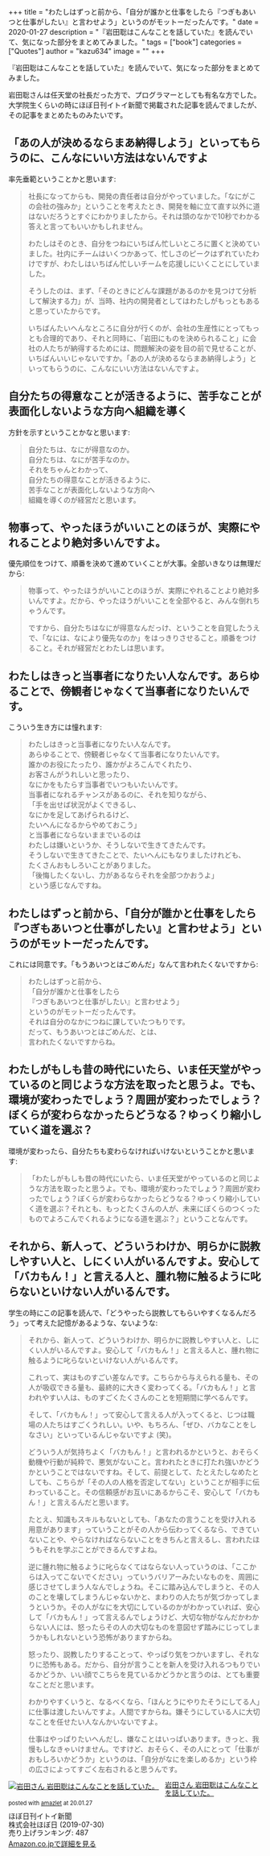+++
title = "わたしはずっと前から、「自分が誰かと仕事をしたら『つぎもあいつと仕事がしたい』と言わせよう」というのがモットーだったんです。"
date = 2020-01-27
description = "『岩田聡はこんなことを話していた』を読んでいて、気になった部分をまとめてみました。"
tags = ["book"]
categories = ["Quotes"]
author = "kazu634"
image = ""
+++

『岩田聡はこんなことを話していた』を読んでいて、気になった部分をまとめてみました。

岩田聡さんは任天堂の社長だった方で、プログラマーとしても有名な方でした。大学院生くらいの時にほぼ日刊イトイ新聞で掲載された記事を読んでましたが、その記事をまとめたものみたいです。

## 「あの人が決めるならまあ納得しよう」といってもらうのに、こんなにいい方法はないんですよ
率先垂範ということかと思います:

> 社長になってからも、開発の責任者は自分がやっていました。「なにがこの会社の強みか」ということを考えたとき、開発を軸に立て直す以外に道はないだろうとすぐにわかりましたから。それは頭のなかで10秒でわかる答えと言ってもいいかもしれません。
> 
> わたしはそのとき、自分をつねにいちばん忙しいところに置くと決めていました。社内にチームはいくつかあって、忙しさのピークはずれていたわけですが、わたしはいちばん忙しいチームを応援しにいくことにしていました。
> 
> そうしたのは、まず、「そのときにどんな課題があるのかを見つけて分析して解決する力」が、当時、社内の開発者としてはわたしがもっともあると思っていたからです。
> 
> いちばんたいへんなところに自分が行くのが、会社の生産性にとってもっとも合理的であり、それと同時に、「岩田にものを決められること」に会社の人たちが納得するためには、問題解決の姿を目の前で見せることが、いちばんいいじゃないですか。「あの人が決めるならまあ納得しよう」といってもらうのに、こんなにいい方法はないんですよ。

## 自分たちの得意なことが活きるように、苦手なことが表面化しないような方向へ組織を導く
方針を示すということかなと思います:

> 自分たちは、なにが得意なのか。  
> 自分たちは、なにが苦手なのか。  
> それをちゃんとわかって、  
> 自分たちの得意なことが活きるように、  
> 苦手なことが表面化しないような方向へ  
> 組織を導くのが経営だと思います。  

## 物事って、やったほうがいいことのほうが、実際にやれることより絶対多いんですよ。
優先順位をつけて、順番を決めて進めていくことが大事。全部いきなりは無理だから:

> 物事って、やったほうがいいことのほうが、実際にやれることより絶対多いんですよ。だから、やったほうがいいことを全部やると、みんな倒れちゃうんです。
> 
> ですから、自分たちはなにが得意なんだっけ、ということを自覚したうえで、「なには、なにより優先なのか」をはっきりさせること。順番をつけること。それが経営だとわたしは思います。

## わたしはきっと当事者になりたい人なんです。あらゆることで、傍観者じゃなくて当事者になりたいんです。 
こういう生き方には憧れます:

> わたしはきっと当事者になりたい人なんです。  
> あらゆることで、傍観者じゃなくて当事者になりたいんです。  
> 誰かのお役にたったり、誰かがよろこんでくれたり、  
> お客さんがうれしいと思ったり、  
> なにかをもたらす当事者でいつもいたいんです。  
> 当事者になれるチャンスがあるのに、それを知りながら、  
> 「手を出せば状況がよくできるし、  
>     なにかを足してあげられるけど、  
>     たいへんになるからやめておこう」  
> と当事者にならないままでいるのは  
> わたしは嫌いというか、そうしないで生きてきたんです。  
> そうしないで生きてきたことで、たいへんにもなりましたけれども、  
> たくさんおもしろいことがありました。  
> 「後悔したくないし、力があるならそれを全部つかおうよ」  
> という感じなんですね。

## わたしはずっと前から、「自分が誰かと仕事をしたら『つぎもあいつと仕事がしたい』と言わせよう」というのがモットーだったんです。 
これには同意です。「もうあいつとはごめんだ」なんて言われたくないですから:

> わたしはずっと前から、  
> 「自分が誰かと仕事をしたら  
>     『つぎもあいつと仕事がしたい』と言わせよう」  
> というのがモットーだったんです。  
> それは自分のなかにつねに課していたつもりです。  
> だって、もうあいつとはごめんだ、とは、  
> 言われたくないですからね。

## わたしがもしも昔の時代にいたら、いま任天堂がやっているのと同じような方法を取ったと思うよ。でも、環境が変わったでしょう？周囲が変わったでしょう？ぼくらが変わらなかったらどうなる？ゆっくり縮小していく道を選ぶ？
環境が変わったら、自分たちも変わらなければいけないということかと思います:

> 「わたしがもしも昔の時代にいたら、いま任天堂がやっているのと同じような方法を取ったと思うよ。でも、環境が変わったでしょう？周囲が変わったでしょう？ぼくらが変わらなかったらどうなる？ゆっくり縮小していく道を選ぶ？それとも、もっとたくさんの人が、未来にぼくらのつくったものでよろこんでくれるようになる道を選ぶ？」ということなんです。

## それから、新人って、どういうわけか、明らかに説教しやすい人と、しにくい人がいるんですよ。安心して「バカもん！」と言える人と、腫れ物に触るように叱らないといけない人がいるんです。 
学生の時にこの記事を読んで、「どうやったら説教してもらいやすくなるんだろう」って考えた記憶があるような、ないような:

> それから、新人って、どういうわけか、明らかに説教しやすい人と、しにくい人がいるんですよ。安心して「バカもん！」と言える人と、腫れ物に触るように叱らないといけない人がいるんです。
> 
> これって、実はものすごい差なんです。こちらから与えられる量も、その人が吸収できる量も、最終的に大きく変わってくる。「バカもん！」と言われやすい人は、ものすごくたくさんのことを短期間に学べるんです。
> 
> そして、「バカもん！」って安心して言える人が入ってくると、じつは職場の人たちはすごくうれしい。いや、もちろん、「ぜひ、バカなことをしなさい」といっているんじゃないですよ (笑)。
> 
> どういう人が気持ちよく「バカもん！」と言われるかというと、おそらく動機や行動が純粋で、悪気がないこと。言われたときに打たれ強いかどうかということではないですね。そして、前提として、たとえたしなめたとしても、こちらが「その人の人格を否定してない」ということが相手に伝わっていること。その信頼感がお互いにあるからこそ、安心して「バカもん！」と言えるんだと思います。
> 
> たとえ、知識もスキルもないとしても、「あなたの言うことを受け入れる用意があります」っていうことがその人から伝わってくるなら、できていないことや、やらなければならないことをきちんと言えるし、言われたほうもそれを学ぶことができるんですよね。
> 
> 逆に腫れ物に触るように叱らなくてはならない人っていうのは、「ここからは入ってこないでください」っていうバリアーみたいなものを、周囲に感じさせてしまう人なんでしょうね。そこに踏み込んでしまうと、その人のことを壊してしまうんじゃないかと、まわりの人たちが気づかってしまうというか。その人がなにを大切にしているのかがわかっていれば、安心して「バカもん！」って言えるんでしょうけど、大切な物がなんだかわからない人には、怒ったらその人の大切なものを意図せず踏みにじってしまうかもしれないという恐怖がありますからね。
> 
> 怒ったり、説教したりすることって、やっぱり気をつかいますし、それなりに恐怖もある。だから、自分が言うことを新人を受け入れるつもりでいるかどうか、いい顔でこちらを見ているかどうかと言うのは、とても重要なことだと思います。
> 
> わかりやすくいうと、なるべくなら、「ほんとうにやりたそうにしてる人」に仕事は渡したいんですよ。人間ですからね。嫌そうにしている人に大切なことを任せたい人なんかいないですよ。
> 
> 仕事はやっぱりたいへんだし、嫌なことはいっぱいあります。きっと、我慢もしなきゃいけません。ですけど、おそらく、その人にとって「仕事がおもしろいかどうか」というのは、「自分がなにを楽しめるか」という枠の広さによってすごく左右されると思うんです。

<div class="amazlet-box" style="margin-bottom:0px;"><div class="amazlet-image" style="float:left;margin:0px 12px 1px 0px;"><a href="https://www.amazon.co.jp/exec/obidos/ASIN/4865014225/simsnes-22/ref=nosim/" name="amazletlink" target="_blank"><img src="https://images-fe.ssl-images-amazon.com/images/I/41LtYAXOQDL._SL160_.jpg" alt="岩田さん 岩田聡はこんなことを話していた。" style="border: none;" /></a></div><div class="amazlet-info" style="line-height:120%; margin-bottom: 10px"><div class="amazlet-name" style="margin-bottom:10px;line-height:120%"><a href="https://www.amazon.co.jp/exec/obidos/ASIN/4865014225/simsnes-22/ref=nosim/" name="amazletlink" target="_blank">岩田さん 岩田聡はこんなことを話していた。</a><div class="amazlet-powered-date" style="font-size:80%;margin-top:5px;line-height:120%">posted with <a href="https://www.amazlet.com/" title="amazlet" target="_blank">amazlet</a> at 20.01.27</div></div><div class="amazlet-detail">ほぼ日刊イトイ新聞 <br />株式会社ほぼ日 (2019-07-30)<br />売り上げランキング: 487<br /></div><div class="amazlet-sub-info" style="float: left;"><div class="amazlet-link" style="margin-top: 5px"><a href="https://www.amazon.co.jp/exec/obidos/ASIN/4865014225/simsnes-22/ref=nosim/" name="amazletlink" target="_blank">Amazon.co.jpで詳細を見る</a></div></div></div><div class="amazlet-footer" style="clear: left"></div></div>
